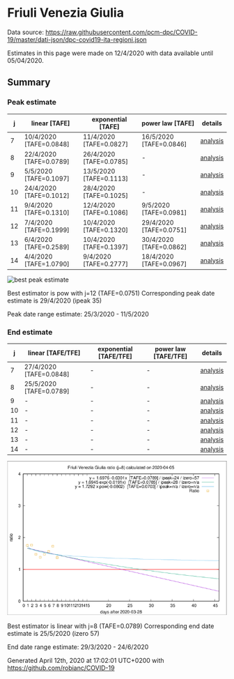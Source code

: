 # Friuli Venezia Giulia


Data source: https://raw.githubusercontent.com/pcm-dpc/COVID-19/master/dati-json/dpc-covid19-ita-regioni.json

Estimates in this page were made on 12/4/2020 with data available until 05/04/2020.


## Summary 

### Peak estimate 
|j|linear [TAFE]|exponential [TAFE]|power law [TAFE]|details|
|---|----|-----------|---------|-------|
|7|10/4/2020 [TAFE=0.0848]|11/4/2020 [TAFE=0.0827]|16/5/2020 [TAFE=0.0846]|[analysis](COVID-19_friuli_venezia_giulia_j7_2020-04-05.md)|
|8|22/4/2020 [TAFE=0.0789]|26/4/2020 [TAFE=0.0785]|-|[analysis](COVID-19_friuli_venezia_giulia_j8_2020-04-05.md)|
|9|5/5/2020 [TAFE=0.1097]|13/5/2020 [TAFE=0.1113]|-|[analysis](COVID-19_friuli_venezia_giulia_j9_2020-04-05.md)|
|10|24/4/2020 [TAFE=0.1012]|28/4/2020 [TAFE=0.1025]|-|[analysis](COVID-19_friuli_venezia_giulia_j10_2020-04-05.md)|
|11|9/4/2020 [TAFE=0.1310]|12/4/2020 [TAFE=0.1086]|9/5/2020 [TAFE=0.0981]|[analysis](COVID-19_friuli_venezia_giulia_j11_2020-04-05.md)|
|12|7/4/2020 [TAFE=0.1999]|10/4/2020 [TAFE=0.1320]|29/4/2020 [TAFE=0.0751]|[analysis](COVID-19_friuli_venezia_giulia_j12_2020-04-05.md)|
|13|6/4/2020 [TAFE=0.2589]|10/4/2020 [TAFE=0.1397]|30/4/2020 [TAFE=0.0862]|[analysis](COVID-19_friuli_venezia_giulia_j13_2020-04-05.md)|
|14|4/4/2020 [TAFE=1.0790]|9/4/2020 [TAFE=0.2777]|18/4/2020 [TAFE=0.0967]|[analysis](COVID-19_friuli_venezia_giulia_j14_2020-04-05.md)|

![best peak estimate](COVID-19_friuli_venezia_giulia_j12_2020-04-05.png)

Best estimator is pow with j=12 (TAFE=0.0751)
Corresponding peak date estimate is 29/4/2020 (ipeak 35)


Peak date range estimate: 25/3/2020 - 11/5/2020

### End estimate 
|j|linear [TAFE/TFE]|exponential [TAFE/TFE]|power law [TAFE/TFE]|details|
|---|----|-----------|---------|-------|
|7|27/4/2020 [TAFE=0.0848]|-|-|[analysis](COVID-19_friuli_venezia_giulia_j7_2020-04-05.md)|
|8|25/5/2020 [TAFE=0.0789]|-|-|[analysis](COVID-19_friuli_venezia_giulia_j8_2020-04-05.md)|
|9|-|-|-|[analysis](COVID-19_friuli_venezia_giulia_j9_2020-04-05.md)|
|10|-|-|-|[analysis](COVID-19_friuli_venezia_giulia_j10_2020-04-05.md)|
|11|-|-|-|[analysis](COVID-19_friuli_venezia_giulia_j11_2020-04-05.md)|
|12|-|-|-|[analysis](COVID-19_friuli_venezia_giulia_j12_2020-04-05.md)|
|13|-|-|-|[analysis](COVID-19_friuli_venezia_giulia_j13_2020-04-05.md)|
|14|-|-|-|[analysis](COVID-19_friuli_venezia_giulia_j14_2020-04-05.md)|

![best zero estimate](COVID-19_friuli_venezia_giulia_j8_2020-04-05.png)

Best estimator is linear with j=8 (TAFE=0.0789)
Corresponding end date estimate is 25/5/2020 (izero 57)


End date range estimate: 29/3/2020 - 24/6/2020

Generated April 12th, 2020 at 17:02:01 UTC+0200 with https://github.com/robianc/COVID-19
